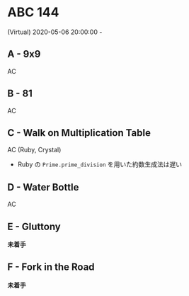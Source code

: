 #   ABC 144

(Virtual) 2020-05-06 20:00:00 -

##  A - 9x9

AC

##  B - 81

AC

##  C - Walk on Multiplication Table

AC (Ruby, Crystal)

* Ruby の `Prime.prime_division` を用いた約数生成法は遅い

##  D - Water Bottle

AC

##  E - Gluttony

**未着手**

##  F - Fork in the Road

**未着手**
